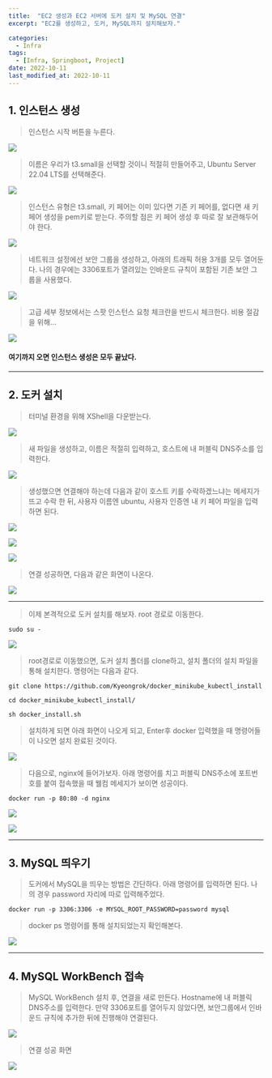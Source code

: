 ```yaml
---
title:  "EC2 생성과 EC2 서버에 도커 설치 및 MySQL 연결" 
excerpt: "EC2를 생성하고, 도커, MySQL까지 설치해보자."

categories:
  - Infra
tags:
  - [Infra, Springboot, Project]
date: 2022-10-11
last_modified_at: 2022-10-11
---
```



## 1. 인스턴스 생성

> 인스턴스 시작 버튼을 누른다.

![](https://velog.velcdn.com/images/percyfrank/post/20685e95-412c-459d-af91-3972ada774c1/image.png)

> 이름은 우리가 t3.small을 선택할 것이니 적절히 만들어주고,
Ubuntu Server 22.04 LTS를 선택해준다.

![](https://velog.velcdn.com/images/percyfrank/post/45ea1ef0-079f-4162-b912-7f8b9b9516bd/image.png)


> 인스턴스 유형은 t3.small, 키 페어는 이미 있다면 기존 키 페어를, 없다면 새 키 페어 생성을 pem키로 받는다. 주의할 점은 키 페어 생성 후 따로 잘 보관해두어야 한다.

![](https://velog.velcdn.com/images/percyfrank/post/a8afee7a-c981-4d0b-873e-f519fe728d2f/image.png)

> 네트워크 설정에선 보안 그룹을 생성하고, 아래의 트래픽 허용 3개를 모두 열어둔다.
나의 경우에는 3306포트가 열려있는 인바운드 규칙이 포함된 기존 보안 그룹을 사용했다.

![](https://velog.velcdn.com/images/percyfrank/post/d3abc4dd-cb4d-4f37-ba9b-df5ab468131e/image.png)

> 고급 세부 정보에서는 스팟 인스턴스 요청 체크란을 반드시 체크한다. 비용 절감을 위해...

![](https://velog.velcdn.com/images/percyfrank/post/cc4ff8db-6d98-4e52-ba24-f56bd190e730/image.png)

#### 여기까지 오면 인스턴스 생성은 모두 끝났다.

***************

## 2. 도커 설치

> 터미널 환경을 위해 XShell을 다운받는다.

![](https://velog.velcdn.com/images/percyfrank/post/1137397b-a4b0-4589-966e-24f7882d36aa/image.png)

> 새 파일을 생성하고, 이름은 적절히 입력하고, 호스트에 내 퍼블릭 DNS주소를 입력한다.

![](https://velog.velcdn.com/images/percyfrank/post/da3fb46f-db8b-478e-9ab5-1f546da08ab4/image.png)

> 생성했으면 연결해야 하는데 다음과 같이 호스트 키를 수락하겠느냐는 메세지가 뜨고 수락 한 뒤, 사용자 이름엔 ubuntu, 사용자 인증엔 내 키 페어 파일을 입력하면 된다. 

![](https://velog.velcdn.com/images/percyfrank/post/afc9eb07-6604-4206-b75d-b6bd042e846f/image.png)

![](https://velog.velcdn.com/images/percyfrank/post/69f79979-bbc1-48c8-b722-ff59b4261ef6/image.png)

![](https://velog.velcdn.com/images/percyfrank/post/66be6057-14e8-4651-8b05-b70673394328/image.png)

> 연결 성공하면, 다음과 같은 화면이 나온다.

![](https://velog.velcdn.com/images/percyfrank/post/0e32b404-3bc6-438d-be42-ab74b3e7ef7d/image.png)





**************
> 이제 본격적으로 도커 설치를 해보자. root 경로로 이동한다.

```
sudo su -
```

![](https://velog.velcdn.com/images/percyfrank/post/a5b756da-232d-4bf4-8759-bfe8d0353458/image.png)


> root경로로 이동했으면, 도커 설치 폴더를 clone하고, 설치 폴더의 설치 파일을 통해 설치한다. 명령어는 다음과 같다.

```
git clone https://github.com/Kyeongrok/docker_minikube_kubectl_install

cd docker_minikube_kubectl_install/

sh docker_install.sh

```


> 설치하게 되면 아래 화면이 나오게 되고, Enter후 docker 입력했을 때 명령어들이 나오면 설치 완료된 것이다.

![](https://velog.velcdn.com/images/percyfrank/post/aa13e210-3c5a-4125-9a64-7e3f8d66c316/image.png)

> 다음으로, nginx에 들어가보자. 아래 명령어를 치고 퍼블릭 DNS주소에 포트번호를 붙여 접속했을 때 웰컴 메세지가 보이면 성공이다.

```
docker run -p 80:80 -d nginx
```

![](https://velog.velcdn.com/images/percyfrank/post/ce9486a5-ddb4-49ee-905c-7f177a4d0a50/image.png)

![](https://velog.velcdn.com/images/percyfrank/post/e17a7975-33d9-4182-b691-905bb2b2b70a/image.png)

********
## 3. MySQL 띄우기

> 도커에서 MySQL을 띄우는 방법은 간단하다. 아래 명령어를 입력하면 된다.
나의 경우 password 자리에 따로 입력해주었다.

```
docker run -p 3306:3306 -e MYSQL_ROOT_PASSWORD=password mysql
```

> docker ps 명령어를 통해 설치되었는지 확인해본다.

![](https://velog.velcdn.com/images/percyfrank/post/311fe8ac-9a96-4a13-91e4-1d54b253b428/image.png)


****** 
## 4. MySQL WorkBench 접속

> MySQL WorkBench 설치 후, 연결을 새로 만든다. Hostname에 내 퍼블릭 DNS주소를 입력한다.
만약 3306포트를 열어두지 않았다면, 보안그룹에서 인바운드 규칙에 추가한 뒤에 진행해야 연결된다.

![](https://velog.velcdn.com/images/percyfrank/post/8e2ee489-b14c-4e61-8a7a-6dbf73f338fb/image.png)

> 연결 성공 화면

![](https://velog.velcdn.com/images/percyfrank/post/cf5d56d4-b5c0-4378-b02c-e358de5276ee/image.png)
